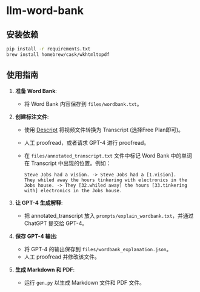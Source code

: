 # llm-word-bank

## 安装依赖

 ```bash
 pip install -r requirements.txt
 brew install homebrew/cask/wkhtmltopdf
 ```

## 使用指南

1. **准备 Word Bank**:
    - 将 Word Bank 内容保存到 `files/wordbank.txt`。

2. **创建标注文件**:
    - 使用 [Descript](https://descript.com/) 将视频文件转换为 Transcript (选择Free Plan即可)。
    - 人工 proofread，或者请求 GPT-4 进行 proofread。
    - 在 `files/annotated_transcript.txt` 文件中标记 Word Bank 中的单词在 Transcript 中出现的位置。例如：

        ```plaintext
        Steve Jobs had a vision. -> Steve Jobs had a [1.vision].
        They whiled away the hours tinkering with electronics in the Jobs house. -> They [32.whiled away] the hours [33.tinkering with] electronics in the Jobs house.
        ```

3. **让 GPT-4 生成解释**:
    - 把 annotated_transcript 放入 `prompts/explain_wordbank.txt`，并通过 ChatGPT 提交给 GPT-4。

4. **保存 GPT-4 输出**:
    - 将 GPT-4 的输出保存到 `files/wordbank_explanation.json`。
    - 人工 proofread 并修改该文件。

5. **生成 Markdown 和 PDF**:
    - 运行 `gen.py` 以生成 Markdown 文件和 PDF 文件。

